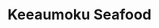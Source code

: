 ---
layout: place
title: "Keeaumoku Seafood"
permalink: /hawaii/honolulu/keeaumoku-seafood.html
stateAbbr: HI
stateName: Hawaii
cityName: Honolulu
place_id: ChIJeTYzfultAHwR-ksDQE7Tn7s
photos:
  - name: >-
      places/ChIJeTYzfultAHwR-ksDQE7Tn7s/photos/AeeoHcLnMrMaGWUnj-yUq73XVKOnjFplzw0Svp4esEZ4ECa5VIslweFWU_kUSgLeLKhOPdUUv8t3pBVM6XIq72BQZHJMcLDP2X2yv0JMw-uZ7M24xmWlAA83dzsDO50CSAzyjCGjQMUKriiJEWUu3bKYQiWECpHjcXpt9QcwqO9Ax4CNhcCVux8BNNfp8i0DF3T6yCSg7n3fxrq3v_p4vENSDPHH_oAQa54r0-IREThW5n0UOiEQNtqsN3m0gZQHnf8HY6BgvkYCMZilbet-VIq7Usg-eZiFmQYPIAEFCkHPI2D3-6S151UDV8pCJ2tnkYCiI5OaNBZEUeqbIposas_-A7sDihUdhf9e0RFJDeJSsa9MAyF5izKXIIQ7HWoRNRhSJPUUVvmqZu9tThb-89cKtD0MAKnWxpBCN3W3jmopGTOiWtw
    widthPx: 4032
    heightPx: 3024
    authorAttributions:
      - displayName: Lingchuan Chen
        uri: https://maps.google.com/maps/contrib/109080790278674775251
        photoUri: >-
          https://lh3.googleusercontent.com/a-/ALV-UjU799B6b_LI8KooLyzZ6B4gF-mE8_OqDyNoQp9WKgz3ZLJqv7WRkA=s100-p-k-no-mo
    flagContentUri: >-
      https://www.google.com/local/imagery/report/?cb_client=maps_api_places.places_api&image_key=!1e10!2sCIHM0ogKEICAgID4qs_twAE&hl=en-US
    googleMapsUri: >-
      https://www.google.com/maps/place//data=!3m4!1e2!3m2!1sCIHM0ogKEICAgID4qs_twAE!2e10!4m2!3m1!1s0x7c006de97e333679:0xbb9fd34e40034bfa
  - name: >-
      places/ChIJeTYzfultAHwR-ksDQE7Tn7s/photos/AeeoHcJlIF4hdgYGWqGzSionf2ETzOy0Fmi8aPZxvZKEeq8cUduz3wPP9ahgdRoV0ObQbRDtElzC8GkminTugD9pPf-5sHb_EMkfGGN_TtHgDxUmfzibn_e-p7U38ZuBUczaDm2-EbOqf_gIYI6xYIzo5tsv9WRQ4A_Djuut7xjNngXO93uExVzEsh7d9TVapHI46rRuoo4W41qvCk4icAwTkB_ryAswq7SYawdVH2zii-r7ptw2-U582y6BUQ6j7p71CQ36HdxZ-XwBPyArzFCNWH3I4T2pKzC2OZbI-UPfTKXsDVHp-mQG8puzv-Fj8dCGFgfdjrW3-ENsbmVYxRAAdyOeoMHO6q_fYYC5lHHIDk8KGSLvscmapD2Stia1HJYKiS_BWIcSlp1yKnibtKgA1eSKenzG4IYOW_eB2mxiPYZCgQ
    widthPx: 4032
    heightPx: 3024
    authorAttributions:
      - displayName: T D
        uri: https://maps.google.com/maps/contrib/104338716012871578204
        photoUri: >-
          https://lh3.googleusercontent.com/a/ACg8ocJAl7Gz8c7X1n-RghRWmrnnMK0W-o6X3lEcTw9hetuf4K84hw=s100-p-k-no-mo
    flagContentUri: >-
      https://www.google.com/local/imagery/report/?cb_client=maps_api_places.places_api&image_key=!1e10!2sCIHM0ogKEICAgIDrhuDjAw&hl=en-US
    googleMapsUri: >-
      https://www.google.com/maps/place//data=!3m4!1e2!3m2!1sCIHM0ogKEICAgIDrhuDjAw!2e10!4m2!3m1!1s0x7c006de97e333679:0xbb9fd34e40034bfa
  - name: >-
      places/ChIJeTYzfultAHwR-ksDQE7Tn7s/photos/AeeoHcIc17nx-v8eFEaT-MeB_R33q7Y4AQpse_TE2DxsfOq_ewZvwVwQ5r-5YZ5NFO34bqSv5fO8KHw_00cCXpuZ4Q1eznD8KhPU8px_rLw3H3jz7eyWe1aeBcxmyf3YF066sbV4-EqCh_xuzpDM-fOiqszTaiEDXmMzY18qxGO8N2d_76UB9bymhFf4KJPJcGIbuA1LS4z4xNBz1j1yu1RaLDBC-F6wZQ0AiPzYC3f9jNdWL_rUBa_uCvmA4MuEHS7SHp_c4paGsiujHd172J_SVIT_ajRSP4b3enmHl77AJVUcu7TePafdaifv9lPJSIXLDwTnUk0nPV4knU4s_pHMMGDPQ1sJqaRKX_EieQ0O7XZRWMCHwuv4R393NQFgIAFh80OtGzAhv0xlUxD59jVNL-56fMIWCHnS9N2RBcSg5I6fJFA
    widthPx: 4000
    heightPx: 2252
    authorAttributions:
      - displayName: Martin Mendoza
        uri: https://maps.google.com/maps/contrib/118106271999379564904
        photoUri: >-
          https://lh3.googleusercontent.com/a-/ALV-UjXuiJnx_yAoq36-XhiJPNyIqZF4Q4etYzUmy-gNWM6TZNsYf6Hj=s100-p-k-no-mo
    flagContentUri: >-
      https://www.google.com/local/imagery/report/?cb_client=maps_api_places.places_api&image_key=!1e10!2sCIHM0ogKEICAgICb4aK18AE&hl=en-US
    googleMapsUri: >-
      https://www.google.com/maps/place//data=!3m4!1e2!3m2!1sCIHM0ogKEICAgICb4aK18AE!2e10!4m2!3m1!1s0x7c006de97e333679:0xbb9fd34e40034bfa
  - name: >-
      places/ChIJeTYzfultAHwR-ksDQE7Tn7s/photos/AeeoHcJmbf576B315XpuopjYTHZFsxjnKrxaylYC0UtiX3d66MY6RWsauIZj_KQ8ryov4Tltviv8mhUMoDkFVpFCbr5VEisrJBdeDXXh1pkFUDbobKkLjvkaJUF3R8WShJz7-DtCNpByl4yUDoud_JTFwDzyE4nALtzBsDeXltwQIGyoQMb1jyKFsXsmn8ZefudEBlcIwB9IEEjntql2M67kEC4iNHKt5WieW_3hhBk-oQt3zThKBS_UGT7aHk4CgwMDfY89MiEywdi9tlVU68ZWPvPeMsTMUkA5Yej2IijCojTVJidunx4BmUl0tbaNqk01wJmnHf3Smah_fkTTixR5135ieaBDuH0wkZQ9YhPM1hT1nexNDi73gqoNa8s31S_j87gDfA4KOXyXbulnnzqwkEo-YTKc3iuudTh_OfnS_7QtpQ
    widthPx: 4080
    heightPx: 3072
    authorAttributions:
      - displayName: Mary Irene Paras Manay Tosch
        uri: https://maps.google.com/maps/contrib/110281196719275968671
        photoUri: >-
          https://lh3.googleusercontent.com/a/ACg8ocJB5OGXFRfOMSxLOfdEK5BqiPGUHoP5x3LfZwcVSeXC4aq77ETm=s100-p-k-no-mo
    flagContentUri: >-
      https://www.google.com/local/imagery/report/?cb_client=maps_api_places.places_api&image_key=!1e10!2sCIHM0ogKEICAgIDz8L7MFw&hl=en-US
    googleMapsUri: >-
      https://www.google.com/maps/place//data=!3m4!1e2!3m2!1sCIHM0ogKEICAgIDz8L7MFw!2e10!4m2!3m1!1s0x7c006de97e333679:0xbb9fd34e40034bfa
  - name: >-
      places/ChIJeTYzfultAHwR-ksDQE7Tn7s/photos/AeeoHcIJVVvYQzdJh68sNi-2VSRjc_EBZ-U5BTYzhik66EE2leCCNpQn_eAawfb_4usBxpfntUf226kwVGg_5bAj1jNzhaG6K_xfYP--rClB-ib3knFJ7jEfi2XWoorJ1faGBKx_IdWf8W51oSnZCQGcU-0jeVUgeq2GyUthFeRLnrk7-mpWr2jVAWrB63p3T-ETm3u5BFS22MvNqGDvh2Y1cpYBaUboQnVt7MKJefDNEY9HbDyaCYTO1KQDdUqMAwDDCI15T5nj6SDmx-D0V_Emh-AUbevBm7JlbA_6jsSYklcsQLCFm36YOeaYoGge7WaSTGf_CwCYi8O9FPWnJ_Xkisz84NBUDA4vhobDnTPNjDIQS-aKO7JCOOTEOE2Pelg-59rO3qiOn4Gegnefj23X4w8IktktkcxWp0feCUdUSwoDYw
    widthPx: 1440
    heightPx: 1080
    authorAttributions:
      - displayName: día
        uri: https://maps.google.com/maps/contrib/109088045132626083975
        photoUri: >-
          https://lh3.googleusercontent.com/a-/ALV-UjUl69Z00ZX1ghSmbv_ag5ioNXtZaK7c1ufmH1HlfFWKG0QS8nrfag=s100-p-k-no-mo
    flagContentUri: >-
      https://www.google.com/local/imagery/report/?cb_client=maps_api_places.places_api&image_key=!1e10!2sCIHM0ogKEICAgIDL-pbAMA&hl=en-US
    googleMapsUri: >-
      https://www.google.com/maps/place//data=!3m4!1e2!3m2!1sCIHM0ogKEICAgIDL-pbAMA!2e10!4m2!3m1!1s0x7c006de97e333679:0xbb9fd34e40034bfa
  - name: >-
      places/ChIJeTYzfultAHwR-ksDQE7Tn7s/photos/AeeoHcKMT-720ef8Fsre9j5IZpQ9hayhCW8t2G_Nm28jzpi9xpGOVJMpIFizpPwXwN_IjnErwbig64QWgjHJioRSEDnEWLEWMLIYp54t9pJnEb4RztPqdU6J7o1Np5T2fiyp98Vb-8QQ5M7tZ6Hn4WLQdP4yB-6RJFG_5t1BcuSFK_avJ8ezH1E9jqwlJFaIqL_X-Xn6ErczC99OAlks6R4Yk57q18MYxz2Zw5LIsQ3FMOBAZUjKh-Ehj4u3m7LZphrq0QT-bWKruqHuQ5U-ogDH6O8g3ev5fwk-hwWFwvKb7Iz27DE-zJWWK2oL3hOi6u4yb4d87fsAHhYXRh9XYIStcmH1FLq6f9lq0b6LktkD9ifkvFH9DZiETGvGj0lPTbh8_SQHbsYq2hGpHbAbyOShzWhpD6lSP4gGtuBh9-ox4FkJqw
    widthPx: 3613
    heightPx: 2435
    authorAttributions:
      - displayName: Darrin S
        uri: https://maps.google.com/maps/contrib/104338127306222583769
        photoUri: >-
          https://lh3.googleusercontent.com/a-/ALV-UjV-qGS2UEzi-GqzeDD9jmK96iw4k0AnpJHBXFEDtV9It7uQndT20Q=s100-p-k-no-mo
    flagContentUri: >-
      https://www.google.com/local/imagery/report/?cb_client=maps_api_places.places_api&image_key=!1e10!2sCIHM0ogKEICAgIDNq7fGZQ&hl=en-US
    googleMapsUri: >-
      https://www.google.com/maps/place//data=!3m4!1e2!3m2!1sCIHM0ogKEICAgIDNq7fGZQ!2e10!4m2!3m1!1s0x7c006de97e333679:0xbb9fd34e40034bfa
  - name: >-
      places/ChIJeTYzfultAHwR-ksDQE7Tn7s/photos/AeeoHcI3jVsAeIy9YZT-sau2JdM6rqtwtjCo3GMYbftGIe7xe4YPxk5niDw8WTDQsJ-oB2ZZ83vylUYjQ4ucC-28FC_qE3kImOlRwJjdy35r4aHxzbZsOCGq8hIi5zoS78vDSqFV_kgydTEnNVF_Pq_Ed7tnsbGvpEqGihG9bDWLcfsMwZ8QL7xJLOushnhQ78nrjU-PMzzaLh3jmks0RmjJYwAJ9g3HdGyM8osqvS4n2dLp1fLx-HMMueyqof7b6hTvzaBqQfbeyo-GKxBM4CjS1J90gAPFkTXKzxpXjXczbuTZsiXXxKQF0zcADqa96djfFf_73uB6u9HAgD6zsaboxBzSWfswHcvLA6P-HB9H1i3Wk_uSwTQZI_gUChkp9wpNFdkIoyaoD_8DDqbxtJIJkStvW_wEynrYMW5DYq7t5JGYrOav
    widthPx: 3024
    heightPx: 4032
    authorAttributions:
      - displayName: T D
        uri: https://maps.google.com/maps/contrib/104338716012871578204
        photoUri: >-
          https://lh3.googleusercontent.com/a/ACg8ocJAl7Gz8c7X1n-RghRWmrnnMK0W-o6X3lEcTw9hetuf4K84hw=s100-p-k-no-mo
    flagContentUri: >-
      https://www.google.com/local/imagery/report/?cb_client=maps_api_places.places_api&image_key=!1e10!2sCIHM0ogKEICAgIDrhuDjnQE&hl=en-US
    googleMapsUri: >-
      https://www.google.com/maps/place//data=!3m4!1e2!3m2!1sCIHM0ogKEICAgIDrhuDjnQE!2e10!4m2!3m1!1s0x7c006de97e333679:0xbb9fd34e40034bfa
  - name: >-
      places/ChIJeTYzfultAHwR-ksDQE7Tn7s/photos/AeeoHcKJAJibXniVHvR_IxutRGWHrr4lF5AN4S-PEmeRw2_w4jeafDPrf0eEHra9G7E7JZYbj3-Od9oNy7OetCUC6T-p2VM2iUNil6gdQrcyzJC0Q2CMb9gZk92d2YbXJSwhltqfCUwBSendBFa2-TxvxfMk2FABCYqoqoPxWqUZ-OCuAy-H77tPrnvAdNXhRk5Lflwdriajvx5yQOMbek4_-iOyA8Eqf-0acJrIZsHCHU3XC4KpMro_MrNmYwvv5OAINtjvie4wASCKeSP4naDHwZRioIVvPKVNPlwIEUTJ8_jnx3YfoEf7ljljo3xlTds_B7RGKb11uwI21BystUGoF1XcYN0n5IsoXXBqbbgN5nUAgMhQVjQmMLVoakQIyO82O0xR8V-76Hbudj-HRxc-xKAR5_T1clkzS62B5GaVMY28lg
    widthPx: 3750
    heightPx: 2812
    authorAttributions:
      - displayName: Will Wong
        uri: https://maps.google.com/maps/contrib/108130586192701200973
        photoUri: >-
          https://lh3.googleusercontent.com/a-/ALV-UjW3Jvc43k-cJw711SHn5sefC6o2INzlCUdasvuOebvxd2qpEBkW=s100-p-k-no-mo
    flagContentUri: >-
      https://www.google.com/local/imagery/report/?cb_client=maps_api_places.places_api&image_key=!1e10!2sCIHM0ogKEICAgICXh8byTw&hl=en-US
    googleMapsUri: >-
      https://www.google.com/maps/place//data=!3m4!1e2!3m2!1sCIHM0ogKEICAgICXh8byTw!2e10!4m2!3m1!1s0x7c006de97e333679:0xbb9fd34e40034bfa
  - name: >-
      places/ChIJeTYzfultAHwR-ksDQE7Tn7s/photos/AeeoHcI2NKgiSsUEPpw1ZvHBj3q9r-Vp9ESZBHPupMOl1r43vFlIZD8xIuEUiMruwTXNfZU0ddsTbVLQ2AdSVRmFosf2ilsjIoJKm3Xxqmg9XqvmlJ32XzBv-H6L2pippDvFTz8y9tkhURHDN8Sc0m9FisEqwLUyUmC0YED2WdFf-iRfpRX2Z6fvPaRL-RNCyVpj2IuoIjSOFTNdpmfA7MUVszTi6sCpJVYgBOf0DUX702LwqIovRrEmC_h_H-PhkpCh-dUejihs0Gg0ajq8pVDwvmxycR7YLTNKIqZsz4KUZ4D-FCDxIBub7LFH52EepfJGDn_uuW3ZJ0yas8bphAjXMvWSshovZxZnQuc5L4a_t8deoV0XgJqQtJajqBpcuclhfv6_5FTi3-CwlG-UA1u86fZflnkascrNmKeD2FYdAplhZkM
    widthPx: 3024
    heightPx: 4032
    authorAttributions:
      - displayName: T L
        uri: https://maps.google.com/maps/contrib/109462758515231313234
        photoUri: >-
          https://lh3.googleusercontent.com/a-/ALV-UjXsVXL8Jf22cuoeQXM22EtLYyEp2_09BI4ti1U0nvqkKF65miTp=s100-p-k-no-mo
    flagContentUri: >-
      https://www.google.com/local/imagery/report/?cb_client=maps_api_places.places_api&image_key=!1e10!2sCIHM0ogKEICAgICbjpus0QE&hl=en-US
    googleMapsUri: >-
      https://www.google.com/maps/place//data=!3m4!1e2!3m2!1sCIHM0ogKEICAgICbjpus0QE!2e10!4m2!3m1!1s0x7c006de97e333679:0xbb9fd34e40034bfa
  - name: >-
      places/ChIJeTYzfultAHwR-ksDQE7Tn7s/photos/AeeoHcKD4VKrNqh_Z1tI-eWMns4BrPE0qUodS_Wb5IXle5OI9LBy4HXrDCP0Y0LaIIa6evgWjOMUgdcLIUJXDvZDrZMvpN5mHcz3cAXWBBX4Ux3NIg_rYlJPqC7qHWozI-OQLn6JslTL-D8ZizqEMjyCy1Q5o_yJpHBlDZW55tPYQrBk_nU0xiSlO9ttEuPvU0wkqn_9WSWm3m4d7jLejDpWZgRKaA8sm60ojPw1apJxzMbsyF3k8f0KIFKGMhRNnymzFHVYKvtCg0tTbwUUO60JuEFpv4T-LjkVs_mOo5_6tdmybV__z82sYw-wfW3D6VLmYdA0bj5H_zQDKI4MIoPZOCrlqbxRli-CogPVfC8-RrCw7gFK2mIPj5QpKPcnVEzjc6xapALzMsI_8Hywa9wl5Iw_4c31JgoiE9kVEco
    widthPx: 4032
    heightPx: 3024
    authorAttributions:
      - displayName: Bob Journey
        uri: https://maps.google.com/maps/contrib/112899158932068705226
        photoUri: >-
          https://lh3.googleusercontent.com/a-/ALV-UjWsr6wUDv_OCADabcLj3mGgPhyqJrkwhvl7JVliygAZA42RvMU=s100-p-k-no-mo
    flagContentUri: >-
      https://www.google.com/local/imagery/report/?cb_client=maps_api_places.places_api&image_key=!1e10!2sCIHM0ogKEICAgID7yoIu&hl=en-US
    googleMapsUri: >-
      https://www.google.com/maps/place//data=!3m4!1e2!3m2!1sCIHM0ogKEICAgID7yoIu!2e10!4m2!3m1!1s0x7c006de97e333679:0xbb9fd34e40034bfa
address: 1223 Ke’eaumoku St, Honolulu, HI 96814, USA
street: 1223 Ke’eaumoku St
city: Honolulu
state: HI
zip: '96814'
country: USA
neighborhood: Makiki/Lower/ Punchbowl/Tantalus
latitude: '21.300866'
longitude: '-157.839009'
accessibility_options:
  wheelchairAccessibleParking: true
  wheelchairAccessibleEntrance: true
  wheelchairAccessibleSeating: false
business_status: OPERATIONAL
name: Keeaumoku Seafood
google_maps_links:
  directionsUri: >-
    https://www.google.com/maps/dir//''/data=!4m7!4m6!1m1!4e2!1m2!1m1!1s0x7c006de97e333679:0xbb9fd34e40034bfa!3e0
  placeUri: https://maps.google.com/?cid=13519756939424386042
  writeAReviewUri: >-
    https://www.google.com/maps/place//data=!4m3!3m2!1s0x7c006de97e333679:0xbb9fd34e40034bfa!12e1
  reviewsUri: >-
    https://www.google.com/maps/place//data=!4m4!3m3!1s0x7c006de97e333679:0xbb9fd34e40034bfa!9m1!1b1
  photosUri: >-
    https://www.google.com/maps/place//data=!4m3!3m2!1s0x7c006de97e333679:0xbb9fd34e40034bfa!10e5
primary_type: Takeout Restaurant
opening_hours:
  regular: null
  current: null
secondary_opening_hours:
  regular:
    weekdayDescriptions: null
    type: null
  current:
    weekdayDescriptions: null
    type: null
phone: (808) 942-7792
price_level: PRICE_LEVEL_INEXPENSIVE
price_range: $10 &ndash; $20
rating: '4.6'
rating_count: 337
website: null
description: null
reviews: null
parking_options: null
payment_options: null
allow_dogs: null
curbside_pickup: null
delivery: null
dine_in: null
good_for_children: null
good_for_groups: null
good_for_sports: null
live_music: null
menu_for_children: null
outdoor_seating: null
reservable: null
restroom: null
serves_beer: null
serves_breakfast: null
serves_brunch: null
serves_cocktails: null
serves_coffee: null
serves_dinner: null
serves_dessert: null
serves_lunch: null
serves_vegetarian_food: null
serves_wine: null
takeout: null

---